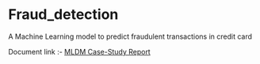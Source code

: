 # Fraud_detection
A Machine Learning model to predict fraudulent transactions in credit card 


Document link :- [MLDM Case-Study Report](https://docs.google.com/document/d/18OPDpdT5oWCQv8vsQzGdJRPqeKuoW0eeGuhkQDoM2JI/edit?usp=sharing)
